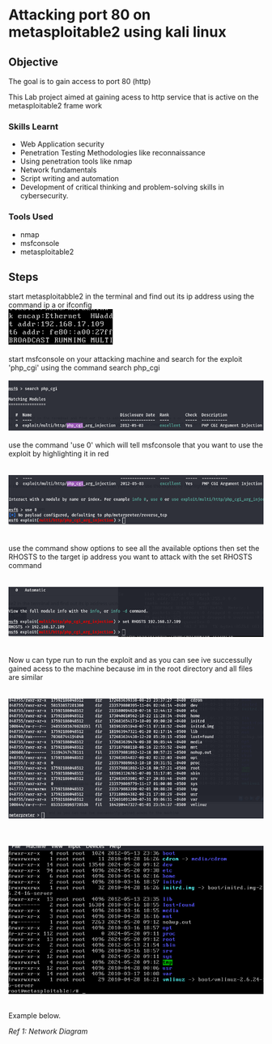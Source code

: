 # Attacking port 80 on metasploitable2 using kali linux

## Objective
The goal is to gain access to port 80 (http) 

This Lab project aimed at gaining acess to http service that is active on the metasploitable2 frame work 


### Skills Learnt

- Web Application security
- Penetration Testing Methodologies like reconnaissance
- Using penetration tools like nmap
- Network fundamentals
- Script writing and automation
- Development of critical thinking and problem-solving skills in cybersecurity.

### Tools Used

- nmap
- msfconsole
- metasploitable2

## Steps
 start metasploitabble2 in the terminal and find out its ip address using the command ip a or ifconfig
  <br>  <img src="https://github.com/collinsbigomba/metasploitable2/blob/main/images/meta.png" /></br>
 <br>
 start msfconsole on your attacking machine and search for the exploit 'php_cgi' using the command search php_cgi
 </br>
  <br>  <img src="https://github.com/collinsbigomba/metasploitable2/blob/main/images/meta1.png" /></br>
  <br>
  use the command 'use 0' which will tell msfconsole that you want to use the exploit by highlighting it in red
  </br>
   <br>
     <br>  <img src="https://github.com/collinsbigomba/metasploitable2/blob/main/images/meta2.png" /></br>
   </br>
 <br>  use the command show options to see all the available options then set the RHOSTS to the target ip address you want to attack with the set RHOSTS command </br>
    <br>
     <br>  <img src="https://github.com/collinsbigomba/metasploitable2/blob/main/images/meta3.png" /></br>
   </br>
   <br>
   Now u can type run to run the exploit and as you can see ive successully gained acess to the machine because im in the root directory and all files are similar
   </br>
   <br>
     <br>  <img src="https://github.com/collinsbigomba/metasploitable2/blob/main/images/meta4.png" /></br>
   </br>
<br>
     <br>  <img src="https://github.com/collinsbigomba/metasploitable2/blob/main/images/meta5.png" /></br>
   </br>






Example below.

*Ref 1: Network Diagram*
